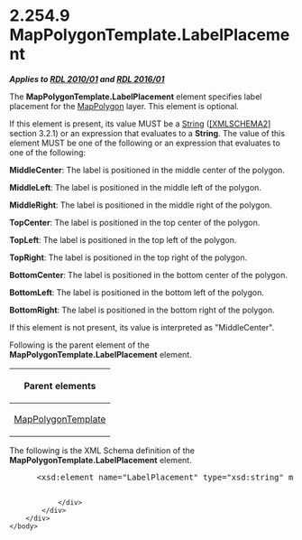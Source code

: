 <html dir="LTR" xmlns:mshelp="http://msdn.microsoft.com/mshelp" xmlns:ddue="http://ddue.schemas.microsoft.com/authoring/2003/5" xmlns:xlink="http://www.w3.org/1999/xlink" xmlns:tool="http://www.microsoft.com/tooltip">
    <head>
        <meta http-equiv="Content-Type" content="text/html; CHARSET=utf-8"></meta>
        <meta name="save" content="history"></meta>
        <title>2.254.9 MapPolygonTemplate.LabelPlacement</title>
        <xml>
            <mshelp:toctitle title="2.254.9 MapPolygonTemplate.LabelPlacement"></mshelp:toctitle>
            <mshelp:rltitle title="[MS-RDL]: MapPolygonTemplate.LabelPlacement"></mshelp:rltitle>
            <mshelp:keyword index="A" term="45c59570-a867-4903-b8d7-78c8fe8375f5"></mshelp:keyword>
            <mshelp:attr name="DCSext.ContentType" value="open specification"></mshelp:attr>
            <mshelp:attr name="AssetID" value="45c59570-a867-4903-b8d7-78c8fe8375f5"></mshelp:attr>
            <mshelp:attr name="TopicType" value="kbRef"></mshelp:attr>
            <mshelp:attr name="DCSext.Title" value="[MS-RDL]: MapPolygonTemplate.LabelPlacement" />
        </xml>
    </head>
    <body>
        <div id="header">
            <h1 class="heading">2.254.9 MapPolygonTemplate.LabelPlacement</h1>
        </div>
        <div id="mainSection">
            <div id="mainBody">
                <div id="allHistory" class="saveHistory"></div>
                <div id="sectionSection0" class="section" name="collapseableSection">
                    

<p><b><i>Applies to </i></b><a href="3428e690-a348-4ec7-8a6a-8efb42d2cdee.md"><b><i>RDL 2010/01</i></b></a><b><i>
and </i></b><a href="52ce3983-2bfc-4e72-9359-42aaf5fe4509.md"><b><i>RDL 2016/01</i></b></a></p>

<p>The <b>MapPolygonTemplate.LabelPlacement</b> element
specifies label placement for the <a href="3ee27e43-26a2-4f27-9a31-d97e374d8633.md">MapPolygon</a> layer. This
element is optional. </p>

<p>If this element is present, its value MUST be a <a href="1ed81ef3-a683-45e3-aaad-bd2bbe71bc3d.md">String</a> (<a href="https://go.microsoft.com/fwlink/?LinkId=90610">[XMLSCHEMA2]</a> section
3.2.1) or an expression that evaluates to a <b>String</b>. The value of this
element MUST be one of the following or an expression that evaluates to one of
the following:</p>

<p><b>MiddleCenter</b>: The label is positioned in the
middle center of the polygon.</p>

<p><b>MiddleLeft</b>: The label is positioned in the
middle left of the polygon.</p>

<p><b>MiddleRight</b>: The label is positioned in the
middle right of the polygon.</p>

<p><b>TopCenter</b>: The label is positioned in the top
center of the polygon.</p>

<p><b>TopLeft</b>: The label is positioned in the top
left of the polygon.</p>

<p><b>TopRight</b>: The label is positioned in the top
right of the polygon.</p>

<p><b>BottomCenter</b>: The label is positioned in the
bottom center of the polygon.</p>

<p><b>BottomLeft</b>: The label is positioned in the
bottom left of the polygon.</p>

<p><b>BottomRight</b>: The label is positioned in the
bottom right of the polygon.</p>

<p>If this element is not present, its value is interpreted as
&quot;MiddleCenter&quot;.</p>

<p>Following is the parent element of the <b>MapPolygonTemplate.LabelPlacement</b>
element.</p>

<table>
 <thead>
  <tr>
   <th>
   <p>Parent elements</p>
   </th>
  </tr>
 </thead>
 <tr>
  <td>
  <p><a href="1b048418-d7ff-4c51-b08e-30ab8d5a63c5.md">MapPolygonTemplate</a></p>
  </td>
 </tr>
</table>

<p>The following is the XML Schema definition of the <b>MapPolygonTemplate.LabelPlacement</b>
element.</p>

<dl>
<dd>
<div><pre> &lt;xsd:element name=&quot;LabelPlacement&quot; type=&quot;xsd:string&quot; minOccurs=&quot;0&quot; /&gt;
  
</pre></div>
</dd></dl>


                </div>
            </div>
        </div>
    </body>
</html>